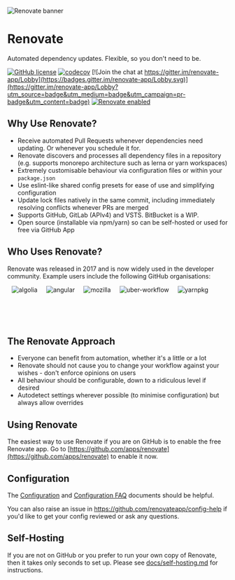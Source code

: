 ![Renovate banner](https://renovateapp.com/images/design/header_small.jpg)

# Renovate

Automated dependency updates. Flexible, so you don't need to be.

[![GitHub license](https://img.shields.io/badge/license-MIT-blue.svg)](https://raw.githubusercontent.com/renovateapp/renovate/master/license)
[![codecov](https://codecov.io/gh/renovateapp/renovate/branch/master/graph/badge.svg)](https://codecov.io/gh/renovateapp/renovate)
[![Join the chat at https://gitter.im/renovate-app/Lobby](https://badges.gitter.im/renovate-app/Lobby.svg)](https://gitter.im/renovate-app/Lobby?utm_source=badge&utm_medium=badge&utm_campaign=pr-badge&utm_content=badge)
[![Renovate enabled](https://img.shields.io/badge/renovate-enabled-brightgreen.svg)](https://renovateapp.com/)

## Why Use Renovate?

* Receive automated Pull Requests whenever dependencies need updating. Or whenever you schedule it for.
* Renovate discovers and processes all dependency files in a repository (e.g. supports
  monorepo architecture such as lerna or yarn workspaces)
* Extremely customisable behaviour via configuration files or within your `package.json`
* Use eslint-like shared config presets for ease of use and simplifying configuration
* Update lock files natively in the same commit, including immediately resolving conflicts whenever PRs are merged
* Supports GitHub, GitLab (APIv4) and VSTS. BitBucket is a WIP.
* Open source (installable via npm/yarn) so can be self-hosted or used for free via GitHub App

## Who Uses Renovate?

Renovate was released in 2017 and is now widely used in the developer community. Example users include the following GitHub organisations:

[<img align="left" src="https://avatars1.githubusercontent.com/u/2034458?s=80&v=4" alt="algolia" title="algolia" hspace="10"/>](https://github.com/algolia)
[<img align="left" src="https://avatars0.githubusercontent.com/u/139426?s=80&v=4" alt="angular" title="angular" hspace="10"/>](https://github.com/angular)
[<img align="left" src="https://avatars2.githubusercontent.com/u/131524?s=80&v=4" alt="mozilla" title="mozilla" hspace="10"/>](https://github.com/mozilla)
[<img align="left" src="https://avatars2.githubusercontent.com/u/33676472?s=80&v=4" alt="uber-workflow" title="uber-workflow" hspace="10"/>](https://github.com/uber-workflow)
[<img align="left" src="https://avatars1.githubusercontent.com/u/22247014?s=80&v=4" alt="yarnpkg" title="yarnpkg" hspace="10"/>](https://github.com/yarnpkg)

<br/><br/><br/><br/><br/>

## The Renovate Approach

* Everyone can benefit from automation, whether it's a little or a lot
* Renovate should not cause you to change your workflow against your wishes - don't enforce opinions on users
* All behaviour should be configurable, down to a ridiculous level if desired
* Autodetect settings wherever possible (to minimise configuration) but always allow overrides

## Using Renovate

The easiest way to use Renovate if you are on GitHub is to enable the free Renovate app. Go to
[https://github.com/apps/renovate](https://github.com/apps/renovate) to enable
it now.

## Configuration

The
[Configuration](https://github.com/renovateapp/renovate/blob/master/docs/configuration.md)
and
[Configuration FAQ](https://github.com/renovateapp/renovate/blob/master/docs/faq.md)
documents should be helpful.

You can also raise an issue in https://github.com/renovateapp/config-help if
you'd like to get your config reviewed or ask any questions.

## Self-Hosting

If you are not on GitHub or you prefer to run your own copy of Renovate, then it takes only seconds to set up. Please see [docs/self-hosting.md](https://github.com/renovateapp/renovate/blob/master/docs/self-hosting.md) for instructions.
